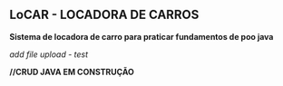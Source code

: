 
## LoCAR - LOCADORA DE CARROS

**Sistema de locadora de carro para praticar fundamentos de poo java**

_add file upload - test_

**//CRUD JAVA EM CONSTRUÇÃO**
